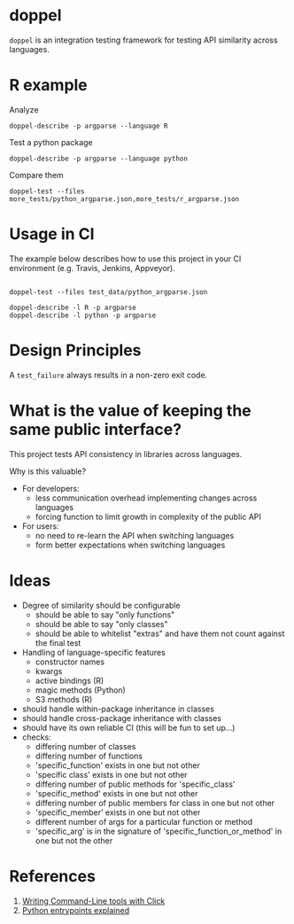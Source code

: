# doppel

`doppel` is an integration testing framework for testing API similarity across languages.

# R example

Analyze

```{shell}
doppel-describe -p argparse --language R
```

Test a python package

```{shell}
doppel-describe -p argparse --language python
```

Compare them

```{shell}
doppel-test --files more_tests/python_argparse.json,more_tests/r_argparse.json
```

# Usage in CI

The example below describes how to use this project in your CI environment (e.g. Travis, Jenkins, Appveyor).

```{shell}

```


```{shell}
doppel-test --files test_data/python_argparse.json
```

```{shell}
doppel-describe -l R -p argparse
doppel-describe -l python -p argparse
```

# Design Principles

A `test_failure` always results in a non-zero exit code.

# What is the value of keeping the same public interface?

This project tests API consistency in libraries across languages.

Why is this valuable?

* For developers:
    * less communication overhead implementing changes across languages
    * forcing function to limit growth in complexity of the public API
* For users:
    * no need to re-learn the API when switching languages
    * form better expectations when switching languages

# Ideas

* Degree of similarity should be configurable
    * should be able to say "only functions"
    * should be able to say "only classes"
    * should be able to whitelist "extras" and have them not count against the final test
* Handling of language-specific features
    * constructor names
    * kwargs
    * active bindings (R)
    * magic methods (Python)
    * S3 methods (R)
* should handle within-package inheritance in classes
* should handle cross-package inheritance with classes
* should have its own reliable CI (this will be fun to set up...)
* checks:
    * differing number of classes
    * differing number of functions
    * 'specific_function' exists in one but not other
    * 'specific class' exists in one but not other
    * differing number of public methods for 'specific_class'
    * 'specific_method' exists in one but not other
    * differing number of public members for class in one but not other
    * 'specific_member' exists in one but not other
    * different number of args for a particular function or method
    * 'specific_arg' is in the signature of 'specific_function_or_method' in one but not the other

# References

1. [Writing Command-Line tools with Click](https://dbader.org/blog/python-commandline-tools-with-click)
2. [Python entrypoints explained](https://amir.rachum.com/blog/2017/07/28/python-entry-points/)

